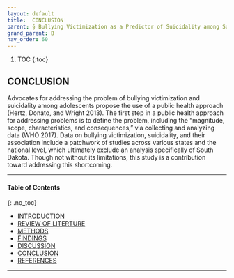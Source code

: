 ```yaml
---
layout: default
title:  CONCLUSION
parent: § Bullying Victimization as a Predictor of Suicidality among South Dakota Adolescents - A Secondary Data Analysis Using the 2015 Youth Risk Behavior Survey 
grand_parent: B
nav_order: 60 
---
```

<style>
.dont-break-out {
  /* These are technically the same, but use both */
  overflow-wrap: break-word;
  word-wrap: break-word;

     -ms-word-break: break-all;
  /* This is the dangerous one in WebKit, as it breaks things wherever */
  word-break: break-all;
  /* Instead use this non-standard one: */
  word-break: break-word;
}

.youtube-container {
    position: relative;
    width: 100%;
    height: 0;
    padding-bottom: 56.25%;
}
.youtube-video {
    position: absolute;
    top: 0;
    left: 0;
    width: 100%;
    height: 100%;
}

</style>

<div class="dont-break-out" markdown="1">

1. TOC
{:toc}

## CONCLUSION
Advocates for addressing the problem of bullying victimization and suicidality among adolescents propose the use of a public health approach (Hertz, Donato, and Wright 2013). The first step in a public health approach for addressing problems is to define the problem, including the “magnitude, scope, characteristics, and consequences,” via collecting and analyzing data (WHO 2017). Data on bullying victimization, suicidality, and their association include a patchwork of studies across various states and the national level, which ultimately exclude an analysis specifically of South Dakota. Though not without its limitations, this study is a contribution toward addressing this shortcoming.

***

#### Table of Contents
{: .no_toc}

<ul><li> <a href="/docs/B/Bullying-Victimization-as-a-Predictor-of-Suicidality-among-South-Dakota-Adolescents-A-Secondary-Data-Analysis-Using-the-2015-Youth-Risk-Behavior-Survey-1/">INTRODUCTION</a></li><li> <a href="/docs/B/Bullying-Victimization-as-a-Predictor-of-Suicidality-among-South-Dakota-Adolescents-A-Secondary-Data-Analysis-Using-the-2015-Youth-Risk-Behavior-Survey-2/">REVIEW OF LITERTURE</a></li><li> <a href="/docs/B/Bullying-Victimization-as-a-Predictor-of-Suicidality-among-South-Dakota-Adolescents-A-Secondary-Data-Analysis-Using-the-2015-Youth-Risk-Behavior-Survey-3/">METHODS</a></li><li> <a href="/docs/B/Bullying-Victimization-as-a-Predictor-of-Suicidality-among-South-Dakota-Adolescents-A-Secondary-Data-Analysis-Using-the-2015-Youth-Risk-Behavior-Survey-4/">FINDINGS</a></li><li> <a href="/docs/B/Bullying-Victimization-as-a-Predictor-of-Suicidality-among-South-Dakota-Adolescents-A-Secondary-Data-Analysis-Using-the-2015-Youth-Risk-Behavior-Survey-5/">DISCUSSION</a></li><li> <a href="/docs/B/Bullying-Victimization-as-a-Predictor-of-Suicidality-among-South-Dakota-Adolescents-A-Secondary-Data-Analysis-Using-the-2015-Youth-Risk-Behavior-Survey-6/">CONCLUSION</a></li><li> <a href="/docs/B/Bullying-Victimization-as-a-Predictor-of-Suicidality-among-South-Dakota-Adolescents-A-Secondary-Data-Analysis-Using-the-2015-Youth-Risk-Behavior-Survey-7/">REFERENCES</a></li></ul>

***

</div>

